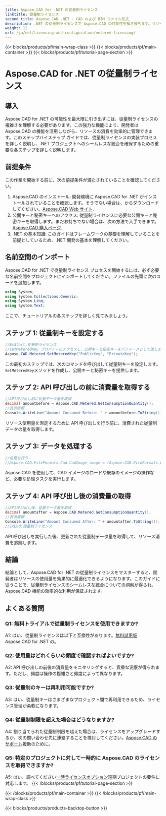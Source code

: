 ```yaml
---
title: Aspose.CAD for .NET の従量制ライセンス
linktitle: 従量制ライセンス
second_title: Aspose.CAD .NET - CAD および BIM ファイル形式
description: .NET の従量制ライセンスで Aspose.CAD の可能性を解き放ちます。リソースの使用をシームレスに最適化します。ステップバイステップのガイドをご覧ください。
weight: 12
url: /ja/net/licensing-and-configuration/metered-licensing/
---
```


{{< blocks/products/pf/main-wrap-class >}}
{{< blocks/products/pf/main-container >}}
{{< blocks/products/pf/tutorial-page-section >}}

# Aspose.CAD for .NET の従量制ライセンス

## 導入

Aspose.CAD for .NET の可能性を最大限に引き出すには、従量制ライセンスの複雑さを理解する必要があります。この強力な機能により、開発者は Aspose.CAD の機能を活用しながら、リソースの消費を効率的に管理できます。このステップバイステップ ガイドでは、従量制ライセンスの実装プロセスを詳しく説明し、.NET プロジェクトへのシームレスな統合を確保するための重要な各ステップを詳しく説明します。

## 前提条件

この作業を開始する前に、次の前提条件が満たされていることを確認してください。
1.  Aspose.CAD のインストール: 開発環境に Aspose.CAD for .NET がインストールされていることを確認します。そうでない場合は、からダウンロードしてください。[Aspose.CAD Web サイト](https://releases.aspose.com/cad/net/).
2. 公開キーと秘密キーへのアクセス: 従量制ライセンスに必要な公開キーと秘密キーを取得します。まだお持ちでない場合は、次の方法で入手できます。[Aspose.CAD 購入ページ](https://purchase.aspose.com/buy).
3. .NET の基本知識: このガイドはフレームワークの基礎を理解していることを前提としているため、.NET 開発の基本を理解してください。

## 名前空間のインポート

Aspose.CAD for .NET で従量制ライセンス プロセスを開始するには、必ず必要な名前空間をプロジェクトにインポートしてください。ファイルの先頭に次のコードを追加します。
```csharp
using System;
using System.Collections.Generic;
using System.Linq;
using System.Text;
```

ここで、チュートリアルの各ステップを詳しく見てみましょう。

## ステップ 1: 従量制キーを設定する

```csharp
//ExStart:従量制ライセンス
//setMeteredKey プロパティにアクセスし、公開キーと秘密キーをパラメータとして渡します。
Aspose.CAD.Metered.SetMeteredKey("PublicKey", "PrivateKey");
```

この最初のステップでは、次のコマンドを呼び出して従量制キーを設定します。`SetMeteredKey`メソッドを作成し、公開キーと秘密キーを提供します。

## ステップ 2: API 呼び出しの前に消費量を取得する

```csharp
//API呼び出し前に従量データ量を取得
decimal amountbefore = Aspose.CAD.Metered.GetConsumptionQuantity();
//表示情報
Console.WriteLine("Amount Consumed Before: " + amountbefore.ToString());
```

リソース使用量を測定するために API 呼び出しを行う前に、消費された従量制データの量を取得します。

## ステップ 3: データを処理する

```csharp
//処理を行う
//Aspose.CAD.FileFormats.Cad.CadImage image = (Aspose.CAD.FileFormats.Cad.CadImage)Aspose.CAD.Image.load("BlockRefDgn.dwg");
```

Aspose.CAD を使用して、CAD イメージのロードや既存のイメージの操作など、必要な処理タスクを実行します。

## ステップ 4: API 呼び出し後の消費量の取得

```csharp
//API呼び出し後、従量データ量を取得
decimal amountafter = Aspose.CAD.Metered.GetConsumptionQuantity();
//表示情報
Console.WriteLine("Amount Consumed After: " + amountafter.ToString());
//ExEnd:従量制ライセンス
```

API 呼び出しを実行した後、更新された従量制データ量を取得して、リソース消費を追跡します。

## 結論

結論として、Aspose.CAD for .NET の従量制ライセンスをマスターすると、開発者はリソースの使用量を効果的に最適化できるようになります。このガイドに従うことで、従量制ライセンスのシームレスな統合についての洞察が得られ、Aspose.CAD 機能の効率的な利用が保証されます。

## よくある質問

### Q1: 無料トライアルで従量制ライセンスを使用できますか?

 A1: はい、従量制ライセンスは以下と互換性があります。[無料試用版](https://releases.aspose.com/) Aspose.CAD for .NET の。

### Q2: 使用量はどれくらいの頻度で確認すればよいですか?

A2: API 呼び出しの前後の消費量をモニタリングすると、貴重な洞察が得られます。ただし、頻度は操作の複雑さと頻度によって異なります。

### Q3: 従量制のキーは再利用可能ですか?

A3: はい、従量制キーはさまざまなプロジェクト間で再利用できるため、ライセンス管理が柔軟になります。

### Q4: 従量制制限を超えた場合はどうなりますか?

 A4: 割り当てられた従量制制限を超えた場合は、ライセンスをアップグレードするか、次の問い合わせ先に連絡することを検討してください。[Aspose.CAD のサポート](https://forum.aspose.com/c/cad/19)援助のために。

### Q5: 特定のプロジェクトに対して一時的に Aspose.CAD のライセンスを取得できますか?

 A5: はい、調べてください[一時ライセンスオプション](https://purchase.aspose.com/temporary-license/)短期プロジェクトの要件に対応します。
{{< /blocks/products/pf/tutorial-page-section >}}

{{< /blocks/products/pf/main-container >}}
{{< /blocks/products/pf/main-wrap-class >}}

{{< blocks/products/products-backtop-button >}}
